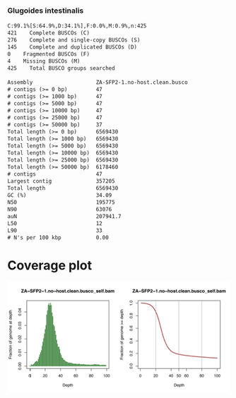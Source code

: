### Glugoides intestinalis

    C:99.1%[S:64.9%,D:34.1%],F:0.0%,M:0.9%,n:425       
    421    Complete BUSCOs (C)               
    276    Complete and single-copy BUSCOs (S)       
    145    Complete and duplicated BUSCOs (D)       
    0    Fragmented BUSCOs (F)               
    4    Missing BUSCOs (M)               
    425    Total BUSCO groups searched

    Assembly                    ZA-SFP2-1.no-host.clean.busco
    # contigs (>= 0 bp)         47                           
    # contigs (>= 1000 bp)      47                           
    # contigs (>= 5000 bp)      47                           
    # contigs (>= 10000 bp)     47                           
    # contigs (>= 25000 bp)     47                           
    # contigs (>= 50000 bp)     37                           
    Total length (>= 0 bp)      6569430                      
    Total length (>= 1000 bp)   6569430                      
    Total length (>= 5000 bp)   6569430                      
    Total length (>= 10000 bp)  6569430                      
    Total length (>= 25000 bp)  6569430                      
    Total length (>= 50000 bp)  6178460                      
    # contigs                   47                           
    Largest contig              357205                       
    Total length                6569430                      
    GC (%)                      34.09                        
    N50                         195775                       
    N90                         63076                        
    auN                         207941.7                     
    L50                         12                           
    L90                         33                           
    # N's per 100 kbp           0.00     

# Coverage plot
![bedtools](ZA-SFP2-1.no-host.clean.busco_self.bam.png)    
